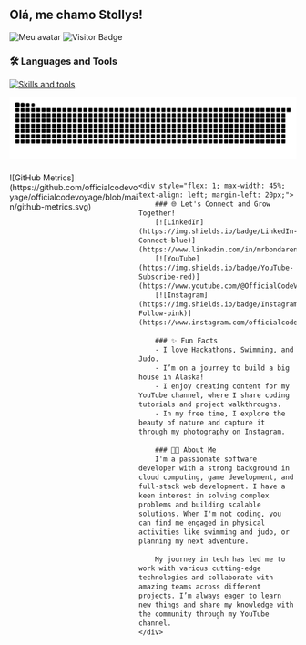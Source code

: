 ## Olá, me chamo Stollys!  
<img src="https://github.com/user-attachments/assets/7967f086-4d1d-48b6-ac6b-75abbd5de881" alt="Meu avatar" width="300" height="300">

<img src="https://visitor-badge.laobi.icu/badge?page_id=Jonathan_Lopes_visitor_badge_simple&left_color=royalblue&right_color=black" alt="Visitor Badge" style="width: 100px; height: auto;">

### :hammer_and_wrench: Languages and Tools

[![Skills and tools](https://skillicons.dev/icons?i=aws,azure,cpp,cmake,docker,git,github,js,linux,postgres,py,dotnet,unreal,pycharm)](https://skillicons.dev)

![GitHub Snake](https://raw.githubusercontent.com/OfficialCodeVoyage/OfficialCodeVoyage/58c1bb0b4dd66b4f7678ea697b5d766d5255c840/github-contribution-grid-snake-dark.svg)

<div style="display: flex; justify-content: space-between; align-items: flex-start; margin-top: 20px;">
    <!-- Left Column: Metrics -->
    <div style="flex: 1; max-width: 45%;">
        ![GitHub Metrics](https://github.com/officialcodevoyage/officialcodevoyage/blob/main/github-metrics.svg)
    </div>

    <div style="flex: 1; max-width: 45%; text-align: left; margin-left: 20px;">
        ### 🌐 Let's Connect and Grow Together!
        [![LinkedIn](https://img.shields.io/badge/LinkedIn-Connect-blue)](https://www.linkedin.com/in/mrbondarenko/)
        [![YouTube](https://img.shields.io/badge/YouTube-Subscribe-red)](https://www.youtube.com/@OfficialCodeVoyage)
        [![Instagram](https://img.shields.io/badge/Instagram-Follow-pink)](https://www.instagram.com/officialcodevoyage/)

        ### ✨ Fun Facts
        - I love Hackathons, Swimming, and Judo.
        - I’m on a journey to build a big house in Alaska!
        - I enjoy creating content for my YouTube channel, where I share coding tutorials and project walkthroughs.
        - In my free time, I explore the beauty of nature and capture it through my photography on Instagram.

        ### 🧑‍💻 About Me
        I'm a passionate software developer with a strong background in cloud computing, game development, and full-stack web development. I have a keen interest in solving complex problems and building scalable solutions. When I'm not coding, you can find me engaged in physical activities like swimming and judo, or planning my next adventure.

        My journey in tech has led me to work with various cutting-edge technologies and collaborate with amazing teams across different projects. I’m always eager to learn new things and share my knowledge with the community through my YouTube channel.
    </div>
</div>
